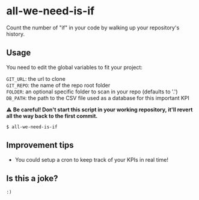 # all-we-need-is-if
Count the number of "if" in your code by walking up your repository's history.

## Usage

You need to edit the global variables to fit your project:

`GIT_URL`: the url to clone  
`GIT_REPO`: the name of the repo root folder  
`FOLDER`: an optional specific folder to scan in your repo (defaults to '.')  
`DB_PATH`: the path to the CSV file used as a database for this important KPI  

:warning: **Be careful! Don't start this script in your working repository, it'll revert all the way back to the first commit.**

```
$ all-we-need-is-if
```

## Improvement tips

* You could setup a cron to keep track of your KPIs in real time!

## Is this a joke?

`:)`
